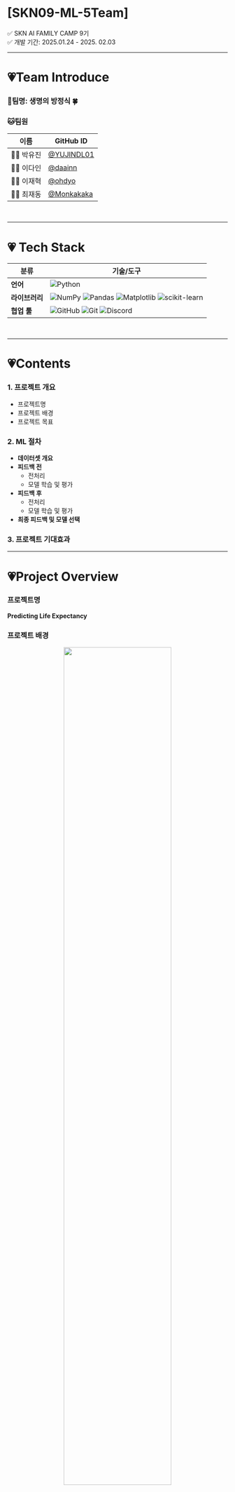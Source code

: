 # [SKN09-ML-5Team]
✅ SKN AI FAMILY CAMP 9기<br>
✅ 개발 기간: 2025.01.24 - 2025. 02.03

---

# 💗Team Introduce
### 🎃팀명: 생명의 방정식 🍀<br>
### 🐱팀원

| 이름      | GitHub ID                          |
|-----------|------------------------------------|
| 🧑‍💻 박유진  | [@YUJINDL01](https://github.com/YUJINDL01) |
| 👩‍💻 이다인  | [@daainn](https://github.com/daainn)        |
| 👩‍💻 이재혁  | [@ohdyo](https://github.com/ohdyo)          |
| 👨‍💻 최재동  | [@Monkakaka](https://github.com/Monkakaka) |


<br>


---

# 💗 **Tech Stack**  

| **분류**         | **기술/도구**                                                                            |
|------------------|------------------------------------------------------------------------------------------|
| **언어**         | ![Python](https://img.shields.io/badge/python-3670A0?style=for-the-badge&logo=python)     |
| **라이브러리**   | ![NumPy](https://img.shields.io/badge/numpy-013243?style=for-the-badge&logo=numpy)       ![Pandas](https://img.shields.io/badge/pandas-150458?style=for-the-badge&logo=pandas)   ![Matplotlib](https://img.shields.io/badge/Matplotlib-ffffff?style=for-the-badge&logo=Matplotlib) ![scikit-learn](https://img.shields.io/badge/scikit--learn-%23F7931E.svg?style=for-the-badge&logo=scikit-learn&logoColor=white) |
| **협업 툴**      | ![GitHub](https://img.shields.io/badge/github-121011?style=for-the-badge&logo=github)   ![Git](https://img.shields.io/badge/git-F05033?style=for-the-badge&logo=git) ![Discord](https://img.shields.io/badge/Discord-%235865F2.svg?style=for-the-badge&logo=discord&logoColor=white)         |

<br>

---
# 💗Contents
### 1. 프로젝트 개요
- 프로젝트명
- 프로젝트 배경
- 프로젝트 목표

### 2. ML 절차
- **데이터셋 개요**
- **피드백 전**
  - 전처리
  - 모델 학습 및 평가
- **피드백 후**
  - 전처리
  - 모델 학습 및 평가
- **최종 피드백 및 모델 선택**
 
### 3. 프로젝트 기대효과

---

# 💗Project Overview
### 프로젝트명
**Predicting Life Expectancy**

### 프로젝트 배경
<div align="center">
  <img src="./readme_images/뉴스기사.jpg" height="70%" width="70%">
</div>

[Click here for more information](https://www.hankyung.com/article/2024081677641)

* 보고서에 따르면 2070년 기대수명이 90세까지 증가할 것으로 예상되며, 2050년부터 국민연금 수급자가 가입자를 초과하는 현상이 발생한다.

* 연금 기금 고갈 문제를 해결하기 위해 자동안정화장치와 같은 정책적 대안이 논의되고 있으나, 이러한 정책의 효과를 사전에 분석하고 준비하기 위해서는 **정확한 기대수명 예측이 필수적이다.**
  
* 정확한 기대수명 예측은 기대수명 변화에 따른 연금 지급액 조정, 보험료율 조정 등의 정책 설계를 위한 근거 자료로 활용될 수 있다.

### 프로젝트 목표
- 머신러닝의 모델을 활용하여 기대수명 예측하는 모델을 개발하는 것을 목표로 한다.
이를 위해 채택한 데이터셋을 전처리하고 여러 모델을 비교및 분석하여 최적의 성능을 보이는 모델 선정한다.
- 이렇게 학습한 모델의 평균지표와 실제 예측의 실효성을 높이는 과정을 보여주는것을 목표로 한다.

<br>

---

# 💗Machine Learning
## ✅Dataset Overview <br>
* 해당 데이터셋은 다양한 국가의 평균 수명에 영향을 미치는 데이터를 통합한 것으로, 사회경제적 요인과 건강 관련 지표도 함께 제공한다.
**데이터 출처**
[![Kaggle](https://img.shields.io/badge/Kaggle-Dataset-blue?logo=kaggle&logoColor=white)](https://www.kaggle.com/datasets/shreyasg23/life-expectancy-averaged-dataset/code)
<br>


<table>
  <tr>
    <td>


| 변수명 | 데이터 타입 | 설명 |
|--------|------------|------|
| **분석 타겟 컬럼** | | |
| `Life_expectancy` | float | 기대수명 |
| **유아, 청소년 관련 변수** | | |
| `Infant_deaths` | float | 영아 사망 수 |
| `Under_five_deaths` | float | 5세 이하 사망 수 |
| `Polio` | float | 소아마비 예방접종률 |
| `Thinness_five_nine_years` | float | 5-9세 저체중 비율 |
| `Thinness_ten_nineteen_years` | float | 10-19세 저체중 비율 |
| **건강 관련 변수** | | |
| `Diphtheria` | float | 디프테리아 예방접종률 |
| `Incidents_HIV` | float | HIV 발생 건수 |
| `Hepatitis_B` | float | B형 간염 예방접종률 |
| `Measles` | float | 홍역 사례 수 |
   </td>
   <td>

| 변수명 | 데이터 타입 | 설명 |
|--------|------------|------|
| **경제적 사회적 요인 변수** | | |
| `Country` | object | 국가명 |
| `Region` | object | 지역명 |
| `GDP_per_capita` | float | 1인당 GDP |
| `Population_mln` | float | 인구 (백만 명 단위) |
| **생활 수준 및 습관 관련 변수** | | |
| `BMI` | float | 평균 BMI(체질량지수) |
| `Schooling` | float | 평균 교육 연수 |
| `Economy_status` | object | 경제 상태 |
| `Alcohol_consumption` | float | 1인당 알코올 소비량 |
| `Adult_mortality` | float | 성인 사망률 |

   </td>
  </tr>
</table>

---

## ☑️Before Feedback

###  🔎Data Preprocessing
- **기본적인 데이터 전처리 진행**
- 영향이 적을것 같은 데이터 임의로 제거
  - 나라명, 대륙명, 연도 제거
    
    <code>columns_to_drop = ['Country', 'Region', 'Year']</code>

    <code>data = data.drop(columns=columns_to_drop)</code>

- 경제 상태(=econmy_status)의 경우 1(=좋음) 과 0(=나쁨)으로 나누는 레벨 데이터이기에 표준화(=StandardScaler)사용 없이 진행
- 훈련 데이터 & 테스트 데이터 정규화

    <code>X_train_scaled = scaler.fit_transform(X_train)</code>

    <code>X_test_scaled = scaler.transform(X_test)</code>

### 🔎Model Training and Evaluation
#### ***1. 선형 회귀 모델 (Linear Regressor)***

<code>li_reg = LinearRegression()</code>


##### 모델 학습
<code>li_reg.fit(X_train_scaled,y_train)</code>


##### 성능 평가
```python
y_pred = li_reg.predict(X_test_scaled)
evaluataion(y_test,y_pred)
```
```plainText
mse:  1.1144170028882203
rmse:  1.0556595108690208
mae:  0.8211173801618119
msle:  0.0002498726333569981
rmsle:  0.015807360100820064
r2_score:  0.9875885250502774
```
##### 실제 예측 결과
- 실제 값을 가지고 학습한 모델이 예측하는 값을 파악하기 위해 2007년 해당 컬럼에 대한 데이터를 하나의 나라에서 추출해왔음
- 실제 기대 수명 평균은 79.16
<code>input_predict(li_reg)</code>
<code>82.25581385</code>

##### 피드백 
- 선형 모델을 학습한 결과 msle, rmsle가 0에 수렴하고 $r^2$가 0.95면 데이터 패턴을 잘 학습했다 평가 가능
- mse, rmse, mae 모두 나쁘지 않은 수치를 보여주고 있어 선형 회귀 모델만 사용해도 충분할것 같다는 생각
- 하지만 실측값을 통해 예측해본 결과 기대보다 원하는 값에 미치지 못함

**선형 회귀 모델을 바탕으로 다른 모델 XGBoost의 회귀 모델을 사용하여 학습 및 평가해볼 예정**


#### ***2. XGBRegressor***

##### 모델 학습
- XGBoost는 수치보다 관계가 중요한 모델이기에 표준화를 적용하지 않은 데이터로 훈련
<code>xgb_reg.fit(X_train,y_train)</code>

##### 성능 평가
```python
param_grid = {
    'n_estimators': [100, 200,300,500],
    'learning_rate': [0.01, 0.1, 0.2,0.05],
    'max_depth': [3, 5, 7],
    'subsample': [0.5,0.8, 1.0]
}
xgb_reg = XGBRegressor()
grid_search = GridSearchCV(xgb_reg, param_grid, cv=5,verbose=1, n_jobs=1,scoring='r2')
grid_search.fit(X_train,y_train)

y_pred = xgb_reg.predict(X_test_final)
evaluataion(y_test,y_pred)
```
```plainText
mse:  2.837227591729768
rmse:  1.6844071929702058
mae:  1.3110556284586588
msle:  0.0007623976909893691
rmsle:  0.027611549956302148
r2_score:  0.9684012545661528
```

##### 실제 예측 결과
<code>input_predict(xgb_reg)</code>
<code>78.765236</code>

##### 피드백 
- 평가 값은 선형 회귀 모델에 비해 떨어지는걸 확인 가능하다. (그럼에도 여전히 좋은 평가 수치라 판단 가능)
- 하지만 반대로 실측값을 통한 예측은 오히려 더 오차 범위가 줄어든것을 확인할 수 있었다.
  - 예측되는 가설
    1. 확실한 데이터 전처리
    2. 비선형성 데이터 모델
  - 선형 모델은 평가지표에 해당하는 수치를 최소화하는 방식으로 학습하고 데이터 간 비선형 데이터가 존재할수 있기에 더 자세하게 데이터를 분석하고 학습을 위한 훈련 데이터로서 처리하는 방식으로 다시 모델을 학습시킬 계획이다.

---
## ✅After Feedback
### 🔎Data Preprocessing
##### Encoding
* 범주형 변수인 `Region`, `Country`에 한하여 인코딩 적용
  * `Region`에 대해 원-핫 인코딩 적용 
  ```python
  pd.get_dummies(df['Region'], prefix='Region')
  ```
  * `Country`에 대해 라벨 인코딩 적용 
  ```python

  label_encoder = LabelEncoder()
  df['Country_encoded'] = label_encoder.fit_transform(df['Country'])
  ```
  >`Country` 컬럼에 원-핫 인코딩 적용시 차원수가 급격히 증가하기에 라벨 인코딩 선택

##### Correlation Analysis & Feature Selection
* 기대수명과 수치형 변수간의 상관계수 계산
`corr_matrix = numeric_df.corr()`

<div align="center">
  <img src="./readme_images/output.png" height="70%" width="70%">
</div>

* 기대수명과 0.4 이상의 상관관계가 존재하는 변수만 선택

##### Multicollinearity Removal
* 설명변수들 간에 높은 상관관계가 있을 경우 다중공선성(Multicollinearity, 설명변수 간의 강한 상관관계) 문제 발생 가능. 
  * 이를 해결하기 위해 VIF(Variance Inflation Factor) 점수를 확인하여, 높은 점수를 가진 변수를 선택적으로 제거.

| Variable                      | VIF           |  Variable                      | VIF           |
|-------------------------------|---------------|-------------------------------|---------------|
| Year                           | 5979.413761   |Incidents_HIV                  | 2.914893      |
| Infant_deaths                  | 51.545600     | GDP_per_capita                 | 2.571161      |
| Under_five_deaths              | 61.300625     | Population_mln                 | 1.190803      |
| Adult_mortality                | 27.191129     | Thinness_ten_nineteen_years    | 40.783668     |
| Alcohol_consumption            | 2.708740      | Thinness_five_nine_years       | 40.943215     |
| Hepatitis_B                    | 4.133808      | Schooling                      | 5.023130      |
| Measles                        | 1.867686      | Economy_status                 | 3.071527      |
| BMI                            | 2.978077      | Life_expectancy                | 59.579734     |
| Polio                          | 24.151475     | Country_encoded                | 1.064154      |
| Diphtheria                     | 26.706093     |


* VIF점수 확인을 통해 제거한 변수는 다음과 같다.
* Year, Infant_deaths, Thinness_five_nine_years


##### Scailing
```python
scaler = StandardScaler()
X_train_scaled = scaler.fit_transform(X_train)
X_test_scaled = scaler.transform(X_test)
```
* `StandardScaler() 적용`

### 🔎Model Training and Evaluation
>모든 모델은 `GridSearchCV`를 활용하여 최적의 하이퍼파라미터를 찾은 후 학습을 진행.
#### *1. LinearRegressor*
<code>lr_model.fit(X_train_scaled, y_train)</code>

##### 성능 평가

<code>evaluataion(y_test, y_pred_lr)</code>

```explain Text
mse:  1.101358232840826
rmse:  1.049456160514019
mae:  0.826333845987011
msle:  0.00025358165738405405
rmsle:  0.01592424746680527
r2_score:  0.9877339630657576
```
<img src='./readme_images/after_lin_reg_graph.png'>

##### 예측 결과
<code>korea_pred(lr_model)</code>
```explain Text
예측값: 82.27684908076387
실제값: 79.16
예측 오차: 3.1168490807638705
```

##### 피드백
- 선형회귀 모델은 평가 지표에선 뛰어난 성능을 보이는 반면 예측값에선 큰 오차 범위를 보여주고 있다.
- 아까와 같이 선형 모델에서 이런건지 다른 모델을 학습해보면서 확인해볼 예정이다.

#### *2. XGBoost Regressor*

`xgb_model = xgb.XGBRegressor(random_state=42)`

##### 모델 평가
```plainText
mse:  2.2109802051878247
rmse:  1.4869365168654056
mae:  1.192643631829156
msle:  0.0006018966592717637
rmsle:  0.024533582275561874
r2_score:  0.9753758912867433
```
<img src='./readme_images/after_xgb_graph.png'>

##### 예측 결과
<code>korea_pred(xgb_model)</code>
```plain Text
예측값: 76.37752532958984
실제값: 79.16
예측 오차: 2.782474670410153
```

##### 피드백
- XGBoost 모델은 평가 지표에선 기본 선형회귀보다 낮은 성능을 보이는 반면 예측값에선 적은 오차 범위를 보여주고 있다.
- 전처리를 하기 전과 비교해보았을 때는 나은 성능을 보이는 것을 확인된다.


#### *3. Random Forest Regressor*
<code>rf_model = RandomForestRegressor(random_state=42)</code>

##### 모델 평가
<code>evaluataion(y_test, y_pred_rf)</code>
```plain Text
mse:  2.194148954074446
rmse:  1.4812659970695492
mae:  1.19654427083334
msle:  0.0005621200999806988
rmsle:  0.02370907210290396
r2_score:  0.9755633441441789
```
<img src='./readme_images/after_rfg_graph.png'>


##### 예측 결과
<code>korea_pred(rf_model)</code>
```plain Text
예측값: 79.0389687500001
실제값: 79.16
예측 오차: 0.121031249999902
```

##### 피드백
- Random Forest 모델 또한 평가 지표상에선 기본 선형회귀보다 낮은 성능을 보이는 반면 실제 예측 오차는 0.1로 가장 적은 오차 범위를 보여주고 있다.

#### *4. VotingRegressor*
* `RandomForestRegressor`와 `GradientBoostingRegressor` 모델을 학습시킨 후, `VotingRegressor를` 사용하여 앙상블을 수행

```python
voting_model = VotingRegressor([
    ('rf', rf_model), 
    ('gb', gb_model)
])
voting_model.fit(X_train, y_train)
```

##### 모델 평가
<code>evaluataion(y_test, y_pred_voting)</code>
```plain Text
mse:  1.8331477334836315
rmse:  1.3539378617512812
mae:  1.132672489638757
msle:  0.00045020182523947946
rmsle:  0.021217959968844305
r2_score:  0.9795838836680465
```
<img src='./readme_images/after_ensemble_graph.png'>


##### 예측 결과
<code>korea_pred(voting_model)</code>
```plain Text
예측값: 79.32571002793755
실제값: 79.16
예측 오차: 0.16571002793754985
```

##### 피드백
* 단일 Random Forest 모델보다 평가 지표상 성능이 더 좋아 보이지만, 실제 예측 오차는 오히려 더 크게 나타난다.

## ✅ 최종 피드백 및 모델 선정

- 현재 단일 랜덤포레스트와 다른 앙상블 모델을 비교했을 때 실제 성능 차이가 유의미하게 나지 않는다. 
- 단일 모델만 사용하는것이 메모리 사용량이 적고 예측속도 또한 차이가 있기에 우리가 이 프로젝트를 위해 최종적으로 사용할 모델은 랜덤포레스트가 적합하다 판단하였다. 

**Random Forest Regressor 학습 결과**
<div style="display: flex; justify-content: center; align-items: center;">
    <img src="./readme_images/rfg_graph.png" width="45%">
    <img src="./readme_images/rfg_feature.png" width="45%">
</div>

* `Random Forest Regressor`를 통해 학습한 결과, 가장 큰 영향을 미친 변수는 `Under_five_deaths`(5세 미만 사망률)였으며, 성인 사망률도 일정 부분 영향을 미친 것으로 나타났다. 
* 그 외 변수들은 큰 영향을 미친 것으로 보이지 않지만, 그 중에서 `Incidents_HIV`(HIV 발생률)는 비교적 미미한 영향을 끼친 것으로 확인되었다.

---


# 💗 프로젝트 기대 효과
- 본 프로젝트에서는 기존의 경험적 추론에 의존하지 않고, 데이터 기반으로 보다 신뢰성 높은 예측을 제공

- 추후에 본프로젝트에서 더 나아가서 기대수명 증가로 인한 연금 수급자 증가 문제를 예측하고, 국민연금 개혁 및 고령화 사회 대비 정책 수립에 기여할 수 있다.
  >- 연금 지급 시기를 조정하거나 자동안정화장치 등의 정책을 적용하는 근거 자료로 활용 가능.

- 경제적 요소와 보건적 요소가 기대수명에 미치는 관계를 시각화하여 보건과 경제 발전이 기대수명에 미치는 영향을 평가

- 국가 적 차원에서 보았을 때는 국가 간 건강 격차를 수치화하여 국제 기구(WHO, UN 등) 정책 수립 지원 가능
  >- 국가별로 기대수명이 예측되면, 정책 수립에 있어 중요한 참고자료로 이용 가능
  >- 저개발국가의 기대수명 향상을 위한 효과적인 개입 전략 제안 가능




